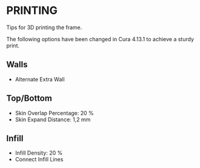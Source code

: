 # PRINTING

Tips for 3D printing the frame.

The following options have been changed in Cura 4.13.1 to achieve a sturdy print.

## Walls

- Alternate Extra Wall

## Top/Bottom

- Skin Overlap Percentage:  20 %
- Skin Expand Distance: 1,2 mm

## Infill

- Infill Density: 20 %
- Connect Infill Lines
